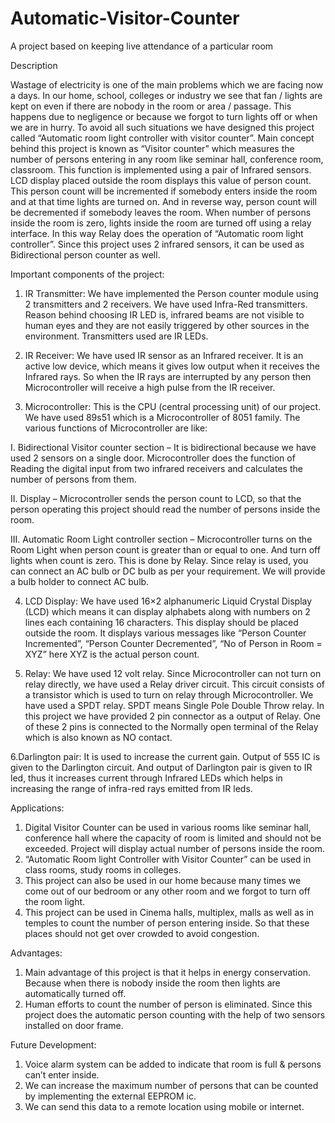 # Automatic-Visitor-Counter
A project based on keeping live attendance of a particular room

Description

Wastage of electricity is one of the main problems which we are facing now a days. In our home, school, colleges or industry we see that fan / lights are kept on even if there are nobody in the room or area / passage. This happens due to negligence or because we forgot to turn lights off or when we are in hurry. To avoid all such situations we have designed this project called “Automatic room light controller with visitor counter”. Main concept behind this project is known as “Visitor counter” which measures the number of persons entering in any room like seminar hall, conference room, classroom. This function is implemented using a pair of Infrared sensors. LCD display placed outside the room displays this value of person count. This person count will be incremented if somebody enters inside the room and at that time lights are turned on. And in reverse way, person count will be decremented if somebody leaves the room. When number of persons inside the room is zero, lights inside the room are turned off using a relay interface. In this way Relay does the operation of “Automatic room light controller”. Since this project uses 2 infrared sensors, it can be used as Bidirectional person counter as well.

Important components of the project:

1. IR Transmitter: We have implemented the Person counter module using 2 transmitters and 2 receivers. We have used Infra-Red transmitters. Reason behind choosing IR LED is, infrared beams are not visible to human eyes and they are not easily triggered by other sources in the environment. Transmitters used are IR LEDs.

2. IR Receiver: We have used IR sensor as an Infrared receiver. It is an active low device, which means it gives low output when it receives the Infrared rays. So when the IR rays are interrupted by any person then Microcontroller will receive a high pulse from the IR receiver.

3. Microcontroller: This is the CPU (central processing unit) of our project. We have used 89s51 which is a Microcontroller of 8051 family. The various functions of Microcontroller are like:

I. Bidirectional Visitor counter section – It is bidirectional because we have used 2 sensors on a single door. Microcontroller does the function of Reading the digital input from two infrared receivers and calculates the number of persons from them.

II. Display – Microcontroller sends the person count to LCD, so that the person operating this project should read the number of persons inside the room.

III. Automatic Room Light controller section – Microcontroller turns on the Room Light when person count is greater than or equal to one. And turn off lights when count is zero. This is done by Relay. Since relay is used, you can connect an AC bulb or DC bulb as per your requirement. We will provide a bulb holder to connect AC bulb.

4. LCD Display: We have used 16×2 alphanumeric Liquid Crystal Display (LCD) which means it can display alphabets along with numbers on 2 lines each containing 16 characters. This display should be placed outside the room. It displays various messages like “Person Counter Incremented”, “Person Counter Decremented”, “No of Person in Room = XYZ” here XYZ is the actual person count.

5. Relay: We have used 12 volt relay. Since Microcontroller can not turn on relay directly, we have used a Relay driver circuit. This circuit consists of a transistor which is used to turn on relay through Microcontroller. We have used a SPDT relay. SPDT means Single Pole Double Throw relay. In this project we have provided 2 pin connector as a output of Relay. One of these 2 pins is connected to the Normally open terminal of the Relay which is also known as NO contact.

6.Darlington pair: It is used to increase the current gain. Output of 555 IC is given to the Darlington circuit. And output of Darlington pair is given to IR led, thus it increases current through Infrared LEDs which helps in increasing the range of infra-red rays emitted from IR leds.

Applications:
1. Digital Visitor Counter can be used in various rooms like seminar hall, conference hall where the capacity of room is limited and should not be exceeded. Project will display actual number of persons inside the room.
2. “Automatic Room light Controller with Visitor Counter” can be used in class rooms, study rooms in colleges.
3. This project can also be used in our home because many times we come out of our bedroom or any other room and we forgot to turn off the room light.
4. This project can be used in Cinema halls, multiplex, malls as well as in temples to count the number of person entering inside. So that these places should not get over crowded to avoid congestion.

Advantages:
1. Main advantage of this project is that it helps in energy conservation. Because when there is nobody inside the room then lights are automatically turned off.
2. Human efforts to count the number of person is eliminated. Since this project does the automatic person counting with the help of two sensors installed on door frame.

Future Development:
1. Voice alarm system can be added to indicate that room is full & persons can’t enter inside.
2. We can increase the maximum number of persons that can be counted by implementing the external EEPROM ic.
3. We can send this data to a remote location using mobile or internet.

